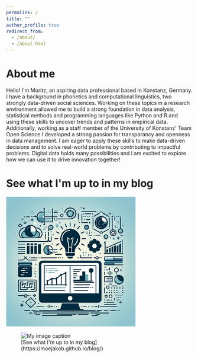 ```yaml
---
permalink: /
title: ""
author_profile: true
redirect_from: 
  - /about/
  - /about.html
---
```


# About me
Hello! I'm Moritz, an aspiring data professional based in Konstanz, Germany. I have a background in phonetics and computational linguistics, two strongly data-driven social sciences. Working on these topics in a research environment allowed me to build a strong foundation in data analysis, statistical methods and programming languages like Python and R and using these skills to uncover trends and patterns in empirical data. Additionally, working as a staff member of the University of Konstanz' Team Open Science I developed a strong passion for transparancy and openness in data management. I am eager to apply these skills to make data-driven decisions and to solve real-world problems by contributing to impactful problems. Digital data holds many possibilities and I am excited to explore how we can use it to drive innovation together!

# See what I'm up to in my blog
[![Blog](/images/blog_350.jpg)](https://moejakob.github.io/blog/)

<figure>
  <img src="/images/blog_350.jpg)" alt="My image caption">
  <figcaption>[See what I'm up to in my blog](https://moejakob.github.io/blog/)</figcaption>
</figure>
